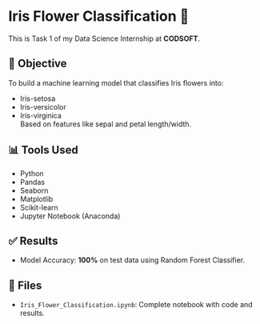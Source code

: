 # Iris Flower Classification 🌸

This is Task 1 of my Data Science Internship at **CODSOFT**.

## 📌 Objective
To build a machine learning model that classifies Iris flowers into:
- Iris-setosa
- Iris-versicolor
- Iris-virginica  
Based on features like sepal and petal length/width.

## 📊 Tools Used
- Python
- Pandas
- Seaborn
- Matplotlib
- Scikit-learn
- Jupyter Notebook (Anaconda)

## ✅ Results
- Model Accuracy: **100%** on test data using Random Forest Classifier.

## 📁 Files
- `Iris_Flower_Classification.ipynb`: Complete notebook with code and results.

